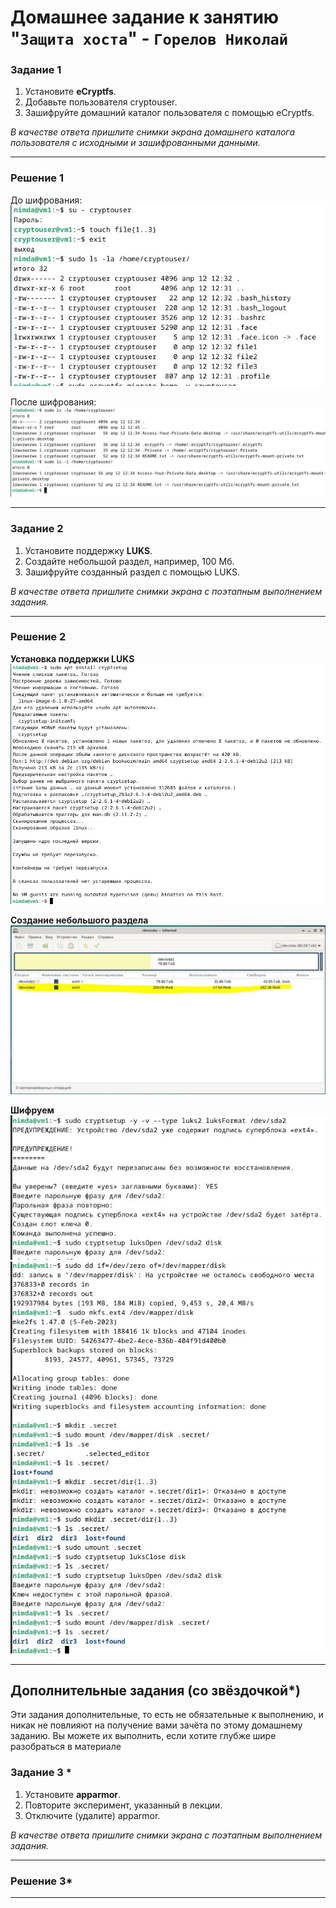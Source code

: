 # Домашнее задание к занятию "`Защита хоста`" - `Горелов Николай`


### Задание 1

1. Установите **eCryptfs**.
2. Добавьте пользователя cryptouser.
3. Зашифруйте домашний каталог пользователя с помощью eCryptfs.


*В качестве ответа  пришлите снимки экрана домашнего каталога пользователя с исходными и зашифрованными данными.*  

---

### Решение 1

До шифрования:  
![](img/13.1.1.JPG)

После шифрования:  
![](img/13.1.2.JPG)

---

### Задание 2

1. Установите поддержку **LUKS**.
2. Создайте небольшой раздел, например, 100 Мб.
3. Зашифруйте созданный раздел с помощью LUKS.

*В качестве ответа пришлите снимки экрана с поэтапным выполнением задания.*

---

### Решение 2

**Установка поддержки LUKS**  
![](img/13.2.1.JPG)

**Создание небольшого раздела**  
![](img/13.2.2.JPG)

**Шифруем**
![](img/13.2.3.1.JPG)
![](img/13.2.3.2.JPG)

---

## Дополнительные задания (со звёздочкой*)

Эти задания дополнительные, то есть не обязательные к выполнению, и никак не повлияют на получение вами зачёта по этому домашнему заданию. Вы можете их выполнить, если хотите глубже шире разобраться в материале

### Задание 3 *

1. Установите **apparmor**.
2. Повторите эксперимент, указанный в лекции.
3. Отключите (удалите) apparmor.


*В качестве ответа пришлите снимки экрана с поэтапным выполнением задания.*

---

### Решение 3*

---
